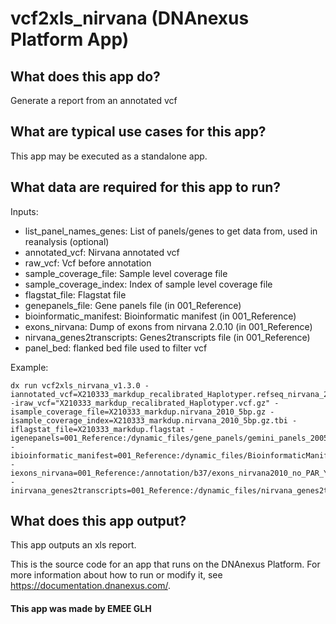 <!-- dx-header -->
# vcf2xls_nirvana (DNAnexus Platform App)

## What does this app do?

Generate a report from an annotated vcf

## What are typical use cases for this app?

This app may be executed as a standalone app.

## What data are required for this app to run?

Inputs:
- list_panel_names_genes: List of panels/genes to get data from, used in reanalysis (optional) 
- annotated_vcf: Nirvana annotated vcf
- raw_vcf: Vcf before annotation
- sample_coverage_file: Sample level coverage file
- sample_coverage_index: Index of sample level coverage file
- flagstat_file: Flagstat file
- genepanels_file: Gene panels file (in 001_Reference)
- bioinformatic_manifest: Bioinformatic manifest (in 001_Reference)
- exons_nirvana: Dump of exons from nirvana 2.0.10 (in 001_Reference)
- nirvana_genes2transcripts: Genes2transcripts file (in 001_Reference)
- panel_bed: flanked bed file used to filter vcf

Example:
```
dx run vcf2xls_nirvana_v1.3.0 -iannotated_vcf=X210333_markdup_recalibrated_Haplotyper.refseq_nirvana_2010.annotated.vcf -iraw_vcf="X210333_markdup_recalibrated_Haplotyper.vcf.gz" -isample_coverage_file=X210333_markdup.nirvana_2010_5bp.gz -isample_coverage_index=X210333_markdup.nirvana_2010_5bp.gz.tbi -iflagstat_file=X210333_markdup.flagstat -igenepanels=001_Reference:/dynamic_files/gene_panels/gemini_panels_200522 -ibioinformatic_manifest=001_Reference:/dynamic_files/BioinformaticManifest/BioinformaticManifest_200819 -iexons_nirvana=001_Reference:/annotation/b37/exons_nirvana2010_no_PAR_Y.tsv -inirvana_genes2transcripts=001_Reference:/dynamic_files/nirvana_genes2transcripts/nirvana_genes2transcripts_2010_200728
```

## What does this app output?
This app outputs an xls report.

This is the source code for an app that runs on the DNAnexus Platform.
For more information about how to run or modify it, see
https://documentation.dnanexus.com/.

#### This app was made by EMEE GLH